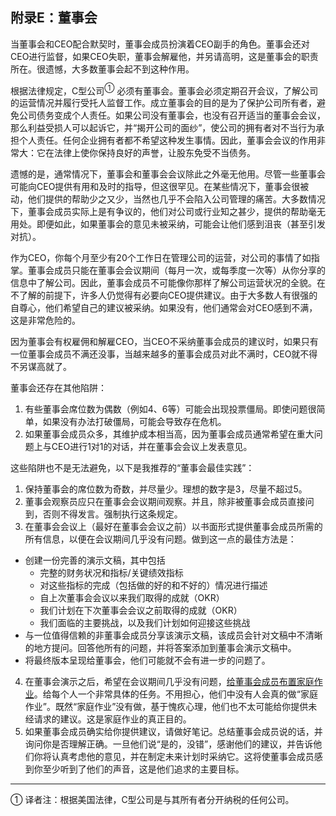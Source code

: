 ## 附录E：董事会

当董事会和CEO配合默契时，董事会成员扮演着CEO副手的角色。董事会还对CEO进行监督，如果CEO失职，董事会解雇他，并另请高明，这是董事会的职责所在。很遗憾，大多数董事会起不到这种作用。

根据法律规定，C型公司<sup>①</sup> 必须有董事会。董事会必须定期召开会议，了解公司的运营情况并履行受托人监督工作。成立董事会的目的是为了保护公司所有者，避免公司债务变成个人责任。如果公司没有董事会，也没有召开适当的董事会会议，那么利益受损人可以起诉它，并“揭开公司的面纱”，使公司的拥有者对不当行为承担个人责任。任何企业拥有者都不希望这种发生事情。因此，董事会会议的作用非常大：它在法律上使你保持良好的声誉，让股东免受不当债务。

遗憾的是，通常情况下，董事会和董事会会议除此之外毫无他用。尽管一些董事会可能向CEO提供有用和及时的指导，但这很罕见。在某些情况下，董事会很被动，他们提供的帮助少之又少，当然也几乎不会陷入公司管理的痛苦。大多数情况下，董事会成员实际上是有争议的，他们对公司或行业知之甚少，提供的帮助毫无用处。即便如此，如果董事会的意见未被采纳，可能会让他们感到沮丧（甚至引发对抗）。

作为CEO，你每个月至少有20个工作日在管理公司的运营，对公司的事情了如指掌。董事会成员只能在董事会会议期间（每月一次，或每季度一次等）从你分享的信息中了解公司。因此，董事会成员不可能像你那样了解公司运营状况的全貌。在不了解的前提下，许多人仍觉得有必要向CEO提供建议。由于大多数人有很强的自尊心，他们希望自己的建议被采纳。如果没有，他们通常会对CEO感到不满，这是非常危险的。

因为董事会有权雇佣和解雇CEO，当CEO不采纳董事会成员的建议时，如果只有一位董事会成员不满还没事，当越来越多的董事会成员对此不满时，CEO就不得不另谋高就了。

董事会还存在其他陷阱：
1. 有些董事会席位数为偶数（例如4、6等）可能会出现投票僵局。即使问题很简单，如果没有办法打破僵局，可能会导致存在危机。
2. 如果董事会成员众多，其维护成本相当高，因为董事会成员通常希望在重大问题上与CEO进行1对1的对话，并在董事会会议上发表意见。

这些陷阱也不是无法避免，以下是我推荐的“董事会最佳实践”：
1. 保持董事会的席位数为奇数，并尽量少。理想的数字是3，尽量不超过5。
2. 董事会观察员应只在董事会会议期间观察。并且，除非被董事会成员直接问到，否则不得发言。强制执行这条规定。
3. 在董事会会议上（最好在董事会会议之前）以书面形式提供董事会成员所需的所有信息，以便在会议期间几乎没有问题。做到这一点的最佳方法是：
  -	创建一份完善的演示文稿，其中包括
    +	完整的财务状况和指标/关键绩效指标
    +	对这些指标的完成（包括做的好的和不好的）情况进行描述
    +	自上次董事会会议以来我们取得的成就（OKR）
    +	我们计划在下次董事会会议之前取得的成就（OKR）
    +	我们面临的主要挑战，以及我们计划如何迎接这些挑战
  -	与一位值得信赖的非董事会成员分享该演示文稿，该成员会针对文稿中不清晰的地方提问。回答他所有的问题，并将答案添加到董事会演示文稿中。
  -	将最终版本呈现给董事会，他们可能就不会有进一步的问题了。
4.	在董事会演示之后，希望在会议期间几乎没有问题，<u>给董事会成员布置家庭作业</u>。给每个人一个非常具体的任务。不用担心，他们中没有人会真的做“家庭作业”。既然“家庭作业”没有做，基于愧疚心理，他们也不太可能给你提供未经请求的建议。这是家庭作业的真正目的。
5.	如果董事会成员确实给你提供建议，请做好笔记。总结董事会成员说的话，并询问你是否理解正确。一旦他们说“是的，没错”，感谢他们的建议，并告诉他们你将认真考虑他的意见，并在制定未来计划时采纳它。这将使董事会成员感到你至少听到了他们的声音，这是他们追求的主要目标。



___

① 译者注：根据美国法律，C型公司是与其所有者分开纳税的任何公司。